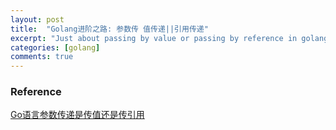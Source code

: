 ```yaml
---
layout: post
title:  "Golang进阶之路: 参数传 值传递||引用传递"
excerpt: "Just about passing by value or passing by reference in golang."
categories: [golang]
comments: true
---
```


### Reference
[Go语言参数传递是传值还是传引用](https://www.flysnow.org/2018/02/24/golang-function-parameters-passed-by-value.html)

